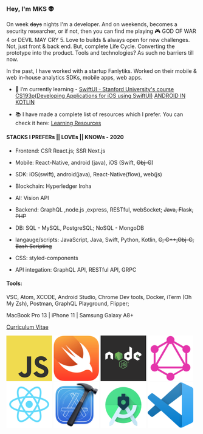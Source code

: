 ### Hey, I'm MKS 👽

On week ~~days~~ nights I'm a developer. And on weekends, becomes a security researcher, or if not, then you can find me playing 🎮 GOD OF WAR 4 or DEVIL MAY CRY 5. Love to builds & always open for new challenges. Not, just front & back end. But, complete Life Cycle. Converting the prototype into the product. Tools and technologies? As such no barriers till now.


In the past, I have worked with a startup Fanlytiks. Worked on their mobile & web in-house analytics SDKs, mobile apps, web apps.

- 🌱 I’m currently learning -
[SwiftUI - Stanford University's course CS193p(Developing Applications for iOS using SwiftUI)](https://cs193p.sites.stanford.edu/)
[ANDROID IN KOTLIN](http://developer.android.com/courses/)

- 📚 I have made a complete list  of resources which I prefer. You can check it here: [Learning Resources](https://github.com/MKS-01/learning-resources)



#### STACKS I PREFERs ||  LOVEs || KNOWs - 2020 

- Frontend: CSR React.js; SSR Next.js 

- Mobile: React-Native, android (java), iOS (Swift, ~~Obj-C~~)

- SDK: iOS(swift), android(java), React-Native(flow), web(js)

- Blockchain: Hyperledger Iroha

- AI: Vision API

- Backend: GraphQL ,node.js ,express, RESTful, webSocket; ~~Java, Flask, PHP~~

- DB: SQL - MySQL, PostgreSQL;    NoSQL - MongoDB

- langauge/scripts: JavaScript, Java, Swift, Python, Kotlin, ~~C, C++,Obj-C, Bash Scripting~~

- CSS: styled-components

- API integation: GraphQL API, RESTful API, GRPC

#### Tools: 

VSC, Atom, XCODE, Android Studio, Chrome Dev tools, Docker, iTerm (Oh My Zsh), Postman, GraphQL Playground, Flipper;

MacBook Pro 13 | iPhone 11 | Samsung Galaxy A8+

[Curriculum Vitae](https://github.com/MKS-01/cv)

<div>
<img src="https://github.com/MKS-01/MKS-01/blob/master/assets/js.png" alt="JavaScript" width="120" height="120">
<img src="https://github.com/MKS-01/MKS-01/blob/master/assets/swift.png" alt="Swift" width="120" height="120">
<img src="https://github.com/MKS-01/MKS-01/blob/master/assets/nodejs.png" alt="Node" width="120" height="120">
<img src="https://github.com/MKS-01/MKS-01/blob/master/assets/graphql.png" alt="GraphQL" width="120" height="120">
</div>

<div>
<img src="https://github.com/MKS-01/MKS-01/blob/master/assets/react.png" alt="React" width="120" height="120">
<img src="https://github.com/MKS-01/MKS-01/blob/master/assets/xcode.png" alt="Xcode" width="120" height="120">
<img src="https://github.com/MKS-01/MKS-01/blob/master/assets/android.png" alt="Android" width="120" height="120">
<img src="https://github.com/MKS-01/MKS-01/blob/master/assets/vsc.png" alt="VSC" width="120" height="120">
</div>




